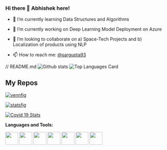 ### Hi there 👋 Abhishek here!

<!--
**sargupta/sargupta** is a ✨ _special_ ✨ repository because its `README.md` (this file) appears on your GitHub profile.

Here are some ideas to get you started:

- 🔭 I’m currently working on ...
- 🌱 I’m currently learning ...
- 👯 I’m looking to collaborate on ...
- 🤔 I’m looking for help with ...
- 💬 Ask me about ...
- 📫 How to reach me: ...
- 😄 Pronouns: ...
- ⚡ Fun fact: ...
-->

- 🌱 I’m currently learning Data Structures and Algorithms 
- 🔭 I’m currently working on Deep Learning Model Deployment on Azure

- 👯 I’m looking to collaborate on a) Space-Tech Projects and b) Localization of products using NLP
- 📫 How to reach me: <a href="https://twitter.com/sargupta93">@sargupta93</a>

// README.md
![Github stats](https://github-readme-stats.vercel.app/api?username=sargupta&theme=highcontrast&show_icons=true&count_private=true)
![Top Languages Card](https://github-readme-stats.vercel.app/api/top-langs/?username=sargupta&layout=compact)





## My Repos

[![vennfig](https://github-readme-stats.vercel.app/api/pin/?username=sargupta&repo=Freelance&show_owner=true)](https://github.com/sargupta/Freelance)

[![statsfig](https://github-readme-stats.vercel.app/api/pin/?username=sargupta&repo=EUvsVirus&show_owner=true)](https://github.com/sargupta/EUvsVirus)

[![Covid 19 Stats](https://github-readme-stats.vercel.app/api/pin/?username=sargupta&repo=Sales-Prediction&show_owner=true)](https://github.com/sargupta/Sales-Prediction)



**Languages and Tools:**  

<code><img height="40" src="https://raw.githubusercontent.com/shinokada/shinokada/master/assets/jupyter-notebook.png"></code>
<code><img height="40" src="https://raw.githubusercontent.com/shinokada/shinokada/master/assets/python.png"></code>
<code><img height="40" src="https://raw.githubusercontent.com/shinokada/shinokada/master/assets/rust.png"></code>
<code><img height="40" src="https://raw.githubusercontent.com/shinokada/shinokada/master/assets/javascript.png"></code>
<code><img height="40" src="https://raw.githubusercontent.com/shinokada/shinokada/master/assets/php.png"></code>
<code><img height="40" src="https://raw.githubusercontent.com/shinokada/shinokada/master/assets/visual-studio-code.png"></code>
<code><img height="40" src="https://raw.githubusercontent.com/shinokada/shinokada/master/assets/vim.png"></code>
